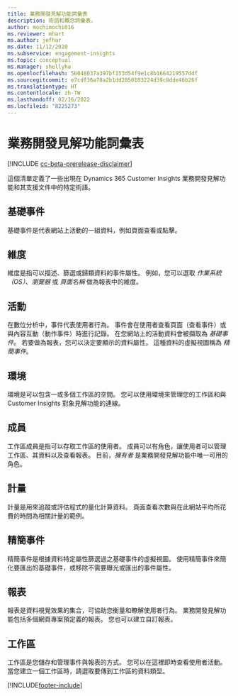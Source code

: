 ```yaml
---
title: 業務開發見解功能詞彙表
description: 術語和概念詞彙表。
author: mochimochi016
ms.reviewer: mhart
ms.author: jefhar
ms.date: 11/12/2020
ms.subservice: engagement-insights
ms.topic: conceptual
ms.manager: shellyha
ms.openlocfilehash: 56048037a397bf153d54f9e1c8b1664219557ddf
ms.sourcegitcommit: e7cdf36a78a2b1dd2850183224d39c8dde46b26f
ms.translationtype: HT
ms.contentlocale: zh-TW
ms.lasthandoff: 02/16/2022
ms.locfileid: "8225273"
---
```

# <a name="engagement-insights-capability-glossary"></a>業務開發見解功能詞彙表

[!INCLUDE [cc-beta-prerelease-disclaimer](includes/cc-beta-prerelease-disclaimer.md)]

這個清單定義了一些出現在 Dynamics 365 Customer Insights 業務開發見解功能和其支援文件中的特定術語。

## <a name="base-event"></a>基礎事件

基礎事件是代表網站上活動的一組資料，例如頁面查看或點擊。 

## <a name="dimensions"></a>維度

維度是指可以描述、篩選或歸類資料的事件屬性。 例如，您可以選取 *作業系統（OS）*、*瀏覽器* 或 *頁面名稱* 做為報表中的維度。

## <a name="event"></a>活動

在數位分析中，事件代表使用者行為。 事件會在使用者查看頁面（查看事件）或與內容互動（動作事件）時進行記錄。 在您網站上的活動資料會被擷取為 *基礎事件*。 若要做為報表，您可以決定要顯示的資料屬性。 這種資料的虛擬視圖稱為 *精簡事件*。 

## <a name="environment"></a>環境

 環境是可以包含一或多個工作區的空間。 您可以使用環境來管理您的工作區和與 Customer Insights 對象見解功能的連線。

## <a name="member"></a>成員

工作區成員是指可以存取工作區的使用者。 成員可以有角色，讓使用者可以管理工作區、其資料以及查看報表。 目前，*擁有者* 是業務開發見解功能中唯一可用的角色。

## <a name="metric"></a>計量

計量是用來追蹤或評估程式的量化計算資料。 頁面查看次數與在此網站平均所花費的時間為相關計量的範例。

## <a name="refined-event"></a>精簡事件

精簡事件是根據資料特定屬性篩選過之基礎事件的虛擬視圖。 使用精簡事件來簡化要匯出的基礎事件，或移除不需要曝光或匯出的事件屬性。

## <a name="report"></a>報表

報表是資料視覺效果的集合，可協助您衡量和瞭解使用者行為。 業務開發見解功能包括多個網頁專案預定義的報表。 您也可以建立自訂報表。 

## <a name="workspace"></a>工作區

工作區是您儲存和管理事件與報表的方式。 您可以在這裡即時查看使用者活動。 當您建立一個工作區時，請選取要傳到工作區的資料類型。


[!INCLUDE[footer-include](../includes/footer-banner.md)]